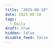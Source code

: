 ```yaml
---
title: "2025-08-10"
date: 2025-08-10
tags:
  - Daily
draft: true
hidden: false
disable_feed: false
---
```


